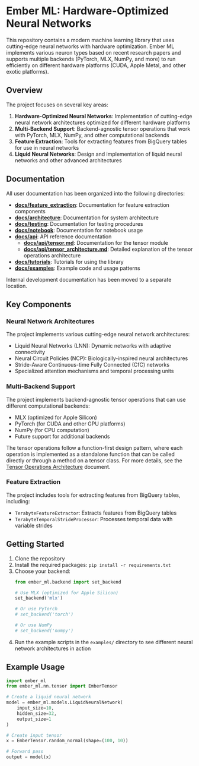 # Ember ML: Hardware-Optimized Neural Networks

This repository contains a modern machine learning library that uses cutting-edge neural networks with hardware optimization. Ember ML implements various neuron types based on recent research papers and supports multiple backends (PyTorch, MLX, NumPy, and more) to run efficiently on different hardware platforms (CUDA, Apple Metal, and other exotic platforms).

## Overview

The project focuses on several key areas:

1. **Hardware-Optimized Neural Networks**: Implementation of cutting-edge neural network architectures optimized for different hardware platforms
2. **Multi-Backend Support**: Backend-agnostic tensor operations that work with PyTorch, MLX, NumPy, and other computational backends
3. **Feature Extraction**: Tools for extracting features from BigQuery tables for use in neural networks
4. **Liquid Neural Networks**: Design and implementation of liquid neural networks and other advanced architectures

## Documentation

All user documentation has been organized into the following directories:

- **[docs/feature_extraction](docs/feature_extraction/)**: Documentation for feature extraction components
- **[docs/architecture](docs/architecture/)**: Documentation for system architecture
- **[docs/testing](docs/testing/)**: Documentation for testing procedures
- **[docs/notebook](docs/notebook/)**: Documentation for notebook usage
- **[docs/api](docs/api/)**: API reference documentation
  - **[docs/api/tensor.md](docs/api/tensor.md)**: Documentation for the tensor module
  - **[docs/api/tensor_architecture.md](docs/api/tensor_architecture.md)**: Detailed explanation of the tensor operations architecture
- **[docs/tutorials](docs/tutorials/)**: Tutorials for using the library
- **[docs/examples](docs/examples/)**: Example code and usage patterns

Internal development documentation has been moved to a separate location.

## Key Components

### Neural Network Architectures

The project implements various cutting-edge neural network architectures:

- Liquid Neural Networks (LNN): Dynamic networks with adaptive connectivity
- Neural Circuit Policies (NCP): Biologically-inspired neural architectures
- Stride-Aware Continuous-time Fully Connected (CfC) networks
- Specialized attention mechanisms and temporal processing units

### Multi-Backend Support

The project implements backend-agnostic tensor operations that can use different computational backends:

- MLX (optimized for Apple Silicon)
- PyTorch (for CUDA and other GPU platforms)
- NumPy (for CPU computation)
- Future support for additional backends

The tensor operations follow a function-first design pattern, where each operation is implemented as a standalone function that can be called directly or through a method on a tensor class. For more details, see the [Tensor Operations Architecture](docs/api/tensor_architecture.md) document.

### Feature Extraction

The project includes tools for extracting features from BigQuery tables, including:

- `TerabyteFeatureExtractor`: Extracts features from BigQuery tables
- `TerabyteTemporalStrideProcessor`: Processes temporal data with variable strides

## Getting Started

1. Clone the repository
2. Install the required packages: `pip install -r requirements.txt`
3. Choose your backend:
   ```python
   from ember_ml.backend import set_backend
   
   # Use MLX (optimized for Apple Silicon)
   set_backend('mlx')
   
   # Or use PyTorch
   # set_backend('torch')
   
   # Or use NumPy
   # set_backend('numpy')
   ```
4. Run the example scripts in the `examples/` directory to see different neural network architectures in action

## Example Usage

```python
import ember_ml
from ember_ml.nn.tensor import EmberTensor

# Create a liquid neural network
model = ember_ml.models.LiquidNeuralNetwork(
    input_size=10,
    hidden_size=32,
    output_size=1
)

# Create input tensor
x = EmberTensor.random_normal(shape=(100, 10))

# Forward pass
output = model(x)
